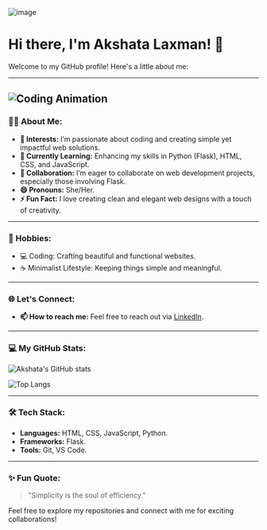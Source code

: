 ![image](https://media.licdn.com/dms/image/v2/D5616AQGldHRZkWAKvw/profile-displaybackgroundimage-shrink_350_1400/profile-displaybackgroundimage-shrink_350_1400/0/1736841774864?e=1742428800&v=beta&t=kohDyCWPEiHPgmfu4AF-0ecmu9wkbhhWGXxWAscXato)


# Hi there, I'm Akshata Laxman! 👋

Welcome to my GitHub profile! Here's a little about me:

---
![Coding Animation](https://i.gifer.com/JXA0.gif)
---

### 👩‍💻 About Me:
- **👀 Interests:** I’m passionate about coding and creating simple yet impactful web solutions.
- **🌱 Currently Learning:** Enhancing my skills in Python (Flask), HTML, CSS, and JavaScript.
- **💞️ Collaboration:** I’m eager to collaborate on web development projects, especially those involving Flask.
- **😄 Pronouns:** She/Her.
- **⚡ Fun Fact:** I love creating clean and elegant web designs with a touch of creativity.

---

### 🎨 Hobbies:
- 💻 Coding: Crafting beautiful and functional websites.
- ☕ Minimalist Lifestyle: Keeping things simple and meaningful.

---

### 🌐 Let's Connect:
- **📫 How to reach me:** Feel free to reach out via [LinkedIn](https://www.linkedin.com/in/akshata-bhandagi-954240263/).

---

### 💻 My GitHub Stats:
![Akshata's GitHub stats](https://github-readme-stats.vercel.app/api?username=AkshataLaxman&show_icons=true&theme=radical)

![Top Langs](https://github-readme-stats.vercel.app/api/top-langs/?username=AkshataLaxman&layout=compact&theme=radical)

---

### 🛠️ Tech Stack:
- **Languages:** HTML, CSS, JavaScript, Python.
- **Frameworks:** Flask.
- **Tools:** Git, VS Code.

---

### ✨ Fun Quote:
> "Simplicity is the soul of efficiency." 

Feel free to explore my repositories and connect with me for exciting collaborations!
